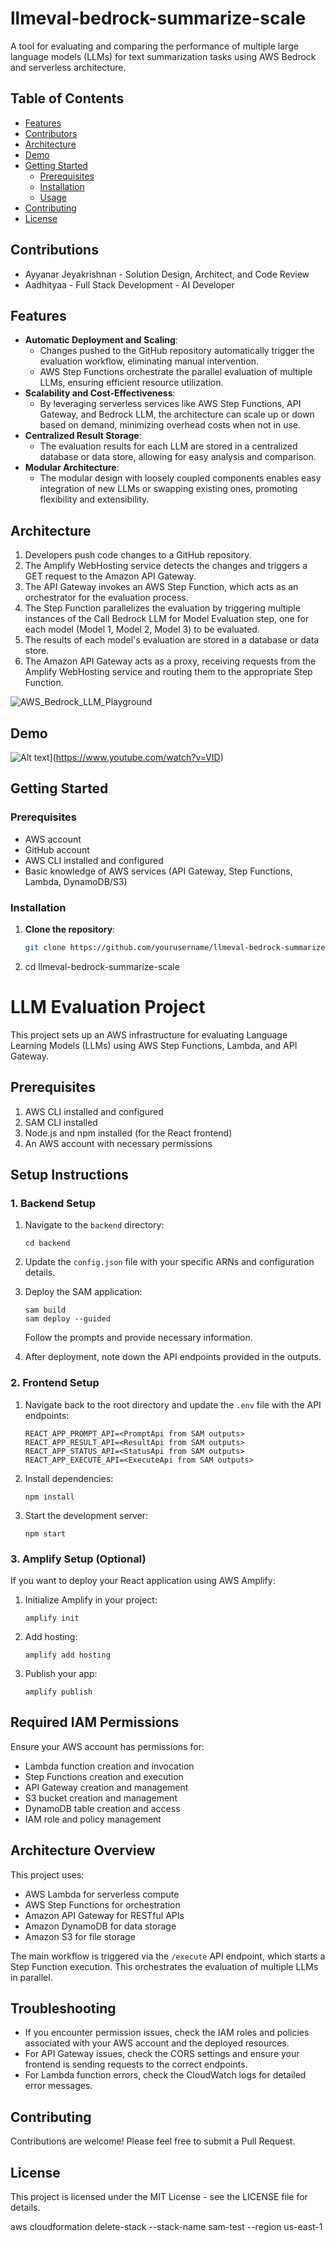 # llmeval-bedrock-summarize-scale

A tool for evaluating and comparing the performance of multiple large language models (LLMs) for text summarization tasks using AWS Bedrock and serverless architecture.

## Table of Contents

- [Features](#features)
- [Contributors](#Contributions)
- [Architecture](#architecture)
- [Demo](#Demo)
- [Getting Started](#getting-started)
  - [Prerequisites](#prerequisites)
  - [Installation](#installation)
  - [Usage](#usage)
- [Contributing](#contributing)
- [License](#license)

## Contributions

 - Ayyanar Jeyakrishnan - Solution Design, Architect, and Code Review
 - Aadhityaa - Full Stack Development - AI Developer

## Features

- **Automatic Deployment and Scaling**: 
  - Changes pushed to the GitHub repository automatically trigger the evaluation workflow, eliminating manual intervention.
  - AWS Step Functions orchestrate the parallel evaluation of multiple LLMs, ensuring efficient resource utilization.
- **Scalability and Cost-Effectiveness**: 
  - By leveraging serverless services like AWS Step Functions, API Gateway, and Bedrock LLM, the architecture can scale up or down based on demand, minimizing overhead costs when not in use.
- **Centralized Result Storage**: 
  - The evaluation results for each LLM are stored in a centralized database or data store, allowing for easy analysis and comparison.
- **Modular Architecture**: 
  - The modular design with loosely coupled components enables easy integration of new LLMs or swapping existing ones, promoting flexibility and extensibility.

## Architecture

1. Developers push code changes to a GitHub repository.
2. The Amplify WebHosting service detects the changes and triggers a GET request to the Amazon API Gateway.
3. The API Gateway invokes an AWS Step Function, which acts as an orchestrator for the evaluation process.
4. The Step Function parallelizes the evaluation by triggering multiple instances of the Call Bedrock LLM for Model Evaluation step, one for each model (Model 1, Model 2, Model 3) to be evaluated.
5. The results of each model's evaluation are stored in a database or data store.
6. The Amazon API Gateway acts as a proxy, receiving requests from the Amplify WebHosting service and routing them to the appropriate Step Function.

![AWS_Bedrock_LLM_Playground](https://github.com/jayyanar/llmeval-bedrock-summarize-scale/assets/12956021/ebc7c30c-dbc4-4be7-b825-f89b9f4e75b9)

## Demo

![Alt text](https://img.youtube.com/vi/VID/0.jpg)](https://www.youtube.com/watch?v=VID)

## Getting Started

### Prerequisites

- AWS account
- GitHub account
- AWS CLI installed and configured
- Basic knowledge of AWS services (API Gateway, Step Functions, Lambda, DynamoDB/S3)

### Installation

1. **Clone the repository**:
   ```sh
   git clone https://github.com/yourusername/llmeval-bedrock-summarize-scale.git

2. cd llmeval-bedrock-summarize-scale


# LLM Evaluation Project

This project sets up an AWS infrastructure for evaluating Language Learning Models (LLMs) using AWS Step Functions, Lambda, and API Gateway.

## Prerequisites

1. AWS CLI installed and configured
2. SAM CLI installed
3. Node.js and npm installed (for the React frontend)
4. An AWS account with necessary permissions

## Setup Instructions

### 1. Backend Setup

1. Navigate to the `backend` directory:
   ```
   cd backend
   ```

2. Update the `config.json` file with your specific ARNs and configuration details.

3. Deploy the SAM application:
   ```
   sam build
   sam deploy --guided
   ```
   Follow the prompts and provide necessary information.

4. After deployment, note down the API endpoints provided in the outputs.

### 2. Frontend Setup

1. Navigate back to the root directory and update the `.env` file with the API endpoints:
   ```
   REACT_APP_PROMPT_API=<PromptApi from SAM outputs>
   REACT_APP_RESULT_API=<ResultApi from SAM outputs>
   REACT_APP_STATUS_API=<StatusApi from SAM outputs>
   REACT_APP_EXECUTE_API=<ExecuteApi from SAM outputs>
   ```

2. Install dependencies:
   ```
   npm install
   ```

3. Start the development server:
   ```
   npm start
   ```

### 3. Amplify Setup (Optional)

If you want to deploy your React application using AWS Amplify:

1. Initialize Amplify in your project:
   ```
   amplify init
   ```

2. Add hosting:
   ```
   amplify add hosting
   ```

3. Publish your app:
   ```
   amplify publish
   ```

## Required IAM Permissions

Ensure your AWS account has permissions for:

- Lambda function creation and invocation
- Step Functions creation and execution
- API Gateway creation and management
- S3 bucket creation and management
- DynamoDB table creation and access
- IAM role and policy management

## Architecture Overview

This project uses:
- AWS Lambda for serverless compute
- AWS Step Functions for orchestration
- Amazon API Gateway for RESTful APIs
- Amazon DynamoDB for data storage
- Amazon S3 for file storage

The main workflow is triggered via the `/execute` API endpoint, which starts a Step Function execution. This orchestrates the evaluation of multiple LLMs in parallel.

## Troubleshooting

- If you encounter permission issues, check the IAM roles and policies associated with your AWS account and the deployed resources.
- For API Gateway issues, check the CORS settings and ensure your frontend is sending requests to the correct endpoints.
- For Lambda function errors, check the CloudWatch logs for detailed error messages.

## Contributing

Contributions are welcome! Please feel free to submit a Pull Request.

## License

This project is licensed under the MIT License - see the LICENSE file for details.


 aws cloudformation delete-stack --stack-name sam-test --region us-east-1
